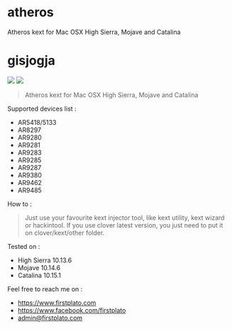 # atheros
Atheros kext for Mac OSX High Sierra, Mojave and Catalina

# gisjogja

<img src="https://img.shields.io/github/license/ipang-dwi/xdesktop.svg" /> <img src="https://img.shields.io/badge/lab-firstplato.com-red.svg" />

> Atheros kext for Mac OSX High Sierra, Mojave and Catalina

Supported devices list :
- AR5418/5133
- AR8297
- AR9280
- AR9281
- AR9283
- AR9285
- AR9287
- AR9380
- AR9462
- AR9485

How to :
> Just use your favourite kext injector tool, like kext utility, kext wizard or hackintool. If you use clover latest version, you just need to put it on clover/kext/other folder. 

Tested on :
- High Sierra 10.13.6
- Mojave 10.14.6
- Catalina 10.15.1

Feel free to reach me on :
- https://www.firstplato.com
- https://www.facebook.com/firstplato
- admin@firstplato.com
